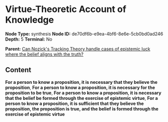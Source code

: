 # Virtue-Theoretic Account of Knowledge

**Node Type:** synthesis
**Node ID:** de70df6b-e9ea-4bf6-8e6e-5cb0bd0ad246
**Depth:** 5
**Terminal:** No

**Parent:** [Can Nozick's Tracking Theory handle cases of epistemic luck where the belief aligns with the truth?](can-nozicks-tracking-theory-handle-cases-of-epistemic-luck-where-the-belief-aligns-with-the-truth-antithesis-f6fcf932-ea64-40a3-9e75-ecaf93b42b3d.md)

## Content

**For a person to know a proposition, it is necessary that they believe the proposition**, **For a person to know a proposition, it is necessary for the proposition to be true**, **For a person to know a proposition, it is necessary that the belief be formed through the exercise of epistemic virtue**, **For a person to know a proposition, it is sufficient that they believe the proposition, the proposition is true, and the belief is formed through the exercise of epistemic virtue**
